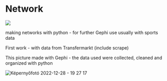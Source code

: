 # Network

![](https://komarev.com/ghpvc/?username=ambrusza&style=for-the-badge&color=red)


making networks with python - for further Gephi use usually with sports data


First work - with data from Transfermarkt (include scrape)

This picture made with Gephi - the data used were collected, cleaned and organized with python


![Képernyőfotó 2022-12-28 - 19 27 17](https://user-images.githubusercontent.com/66861232/211093799-ba439e93-1cb8-466f-81fd-363493b6bd31.png)



